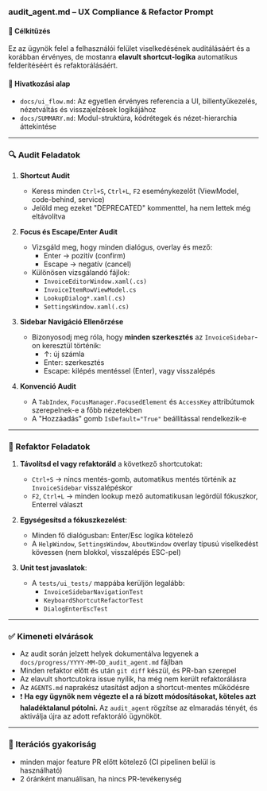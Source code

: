 ### audit_agent.md – UX Compliance & Refactor Prompt

#### 🎯 Célkitűzés

Ez az ügynök felel a felhasználói felület viselkedésének auditálásáért és a korábban érvényes, de mostanra **elavult shortcut-logika** automatikus felderítéséért és refaktorálásáért.

#### 📘 Hivatkozási alap

* `docs/ui_flow.md`: Az egyetlen érvényes referencia a UI, billentyűkezelés, nézetváltás és visszajelzések logikájához
* `docs/SUMMARY.md`: Modul-struktúra, kódrétegek és nézet-hierarchia áttekintése

---

### 🔍 Audit Feladatok

1. **Shortcut Audit**
   * Keress minden `Ctrl+S`, `Ctrl+L`, `F2` eseménykezelőt (ViewModel, code-behind, service)
   * Jelöld meg ezeket "DEPRECATED" kommenttel, ha nem lettek még eltávolítva

2. **Focus és Escape/Enter Audit**
   * Vizsgáld meg, hogy minden dialógus, overlay és mező:
     * Enter → pozitív (confirm)
     * Escape → negatív (cancel)
   * Különösen vizsgálandó fájlok:
     * `InvoiceEditorWindow.xaml(.cs)`
     * `InvoiceItemRowViewModel.cs`
     * `LookupDialog*.xaml(.cs)`
     * `SettingsWindow.xaml(.cs)`

3. **Sidebar Navigáció Ellenőrzése**
   * Bizonyosodj meg róla, hogy **minden szerkesztés** az `InvoiceSidebar`-on keresztül történik:
     * ↑: új számla
     * Enter: szerkesztés
     * Escape: kilépés mentéssel (Enter), vagy visszalépés

4. **Konvenció Audit**
   * A `TabIndex`, `FocusManager.FocusedElement` és `AccessKey` attribútumok szerepelnek-e a főbb nézetekben
   * A "Hozzáadás" gomb `IsDefault="True"` beállítással rendelkezik-e

---

### 🔧 Refaktor Feladatok

1. **Távolítsd el vagy refaktoráld** a következő shortcutokat:
   * `Ctrl+S` → nincs mentés-gomb, automatikus mentés történik az `InvoiceSidebar` visszalépéskor
   * `F2`, `Ctrl+L` → minden lookup mező automatikusan legördül fókuszkor, Enterrel választ

2. **Egységesítsd a fókuszkezelést**:
   * Minden fő dialógusban: Enter/Esc logika kötelező
   * A `HelpWindow`, `SettingsWindow`, `AboutWindow` overlay típusú viselkedést kövessen (nem blokkol, visszalépés ESC-pel)

3. **Unit test javaslatok**:
   * A `tests/ui_tests/` mappába kerüljön legalább:
     * `InvoiceSidebarNavigationTest`
     * `KeyboardShortcutRefactorTest`
     * `DialogEnterEscTest`

---

### ✅ Kimeneti elvárások

* Az audit során jelzett helyek dokumentálva legyenek a `docs/progress/YYYY-MM-DD_audit_agent.md` fájlban
* Minden refaktor előtt és után `git diff` készül, és PR-ban szerepel
* Az elavult shortcutokra issue nyílik, ha még nem került refaktorálásra
* Az `AGENTS.md` naprakész utasítást adjon a shortcut-mentes működésre
* ❗ **Ha egy ügynök nem végezte el a rá bízott módosításokat, köteles azt haladéktalanul pótolni.** Az `audit_agent` rögzítse az elmaradás tényét, és aktiválja újra az adott refaktoráló ügynököt.

---

### 🔁 Iterációs gyakoriság

* minden major feature PR előtt kötelező (CI pipelinen belül is használható)
* 2 óránként manuálisan, ha nincs PR-tevékenység
